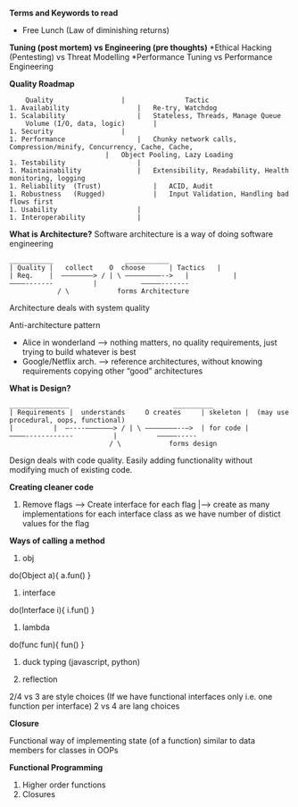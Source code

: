 
**Terms and Keywords to read**

- Free Lunch (Law of diminishing returns)


**Tuning (post mortem) vs Engineering (pre thoughts)**
*Ethical Hacking (Pentesting) vs Threat Modelling
*Performance Tuning vs Performance Engineering


**Quality Roadmap**
```
	Quality					|				Tactic
1. Availability					|	Re-try, Watchdog
1. Scalability					|	Stateless, Threads, Manage Queue
	Volume (I/O, data, logic)		|	
1. Security					|
1. Performance					|	Chunky network calls, Compression/minify, Concurrency, Cache, Cache,
						|	Object Pooling, Lazy Loading
1. Testability					|	
1. Maintainability				|	Extensibility, Readability, Health monitoring, logging
1. Reliability	(Trust)				|	ACID, Audit
1. Robustness	(Rugged)			|	Input Validation, Handling bad flows first
1. Usability					|
1. Interoperability				|
```


**What is Architecture?**
Software architecture is a way of doing software engineering

```
___________				     ___________
| Quality |   collect	 O	choose	    | Tactics   |
| Req.    |  ————————> / | \ —————————-->   | 	        |
————------- 		 |		     —————-------
			/ \    		   forms Architecture
```
Architecture deals with system quality

Anti-architecture pattern
- Alice in wonderland —> nothing matters, no quality requirements, just trying to build whatever is best
- Google/Netflix arch. —> reference architectures, without knowing requirements copying other “good” architectures


**What is Design?**

```
_______________				             __________
| Requirements |  understands	  O	creates	    | skeleton |  (may use procedural, oops, functional)
| 	       |  —----———————> / | \ ————————--—>  | for code |
————------------		  |		     —————-----
		                 / \		    forms design
```

Design deals with code quality.
Easily adding functionality without modifying much of existing code.


**Creating cleaner code**

1. Remove flags --> Create interface for each flag
			|--> create as many implementations for each interface class as we have number of distict
				values for the flag


**Ways of calling a method**

1. obj

do(Object a){
    a.fun()
}

1. interface

do(Interface i){
    i.fun()
}

1. lambda

do(func fun){
    fun()
}

1. duck typing (javascript, python)

1. reflection

2/4 vs 3 are style choices (If we have functional interfaces only i.e. one function per interface)
2 vs 4 are lang choices


**Closure**

Functional way of implementing state (of a function) similar to data members for classes in OOPs


**Functional Programming**

1. Higher order functions
2. Closures
